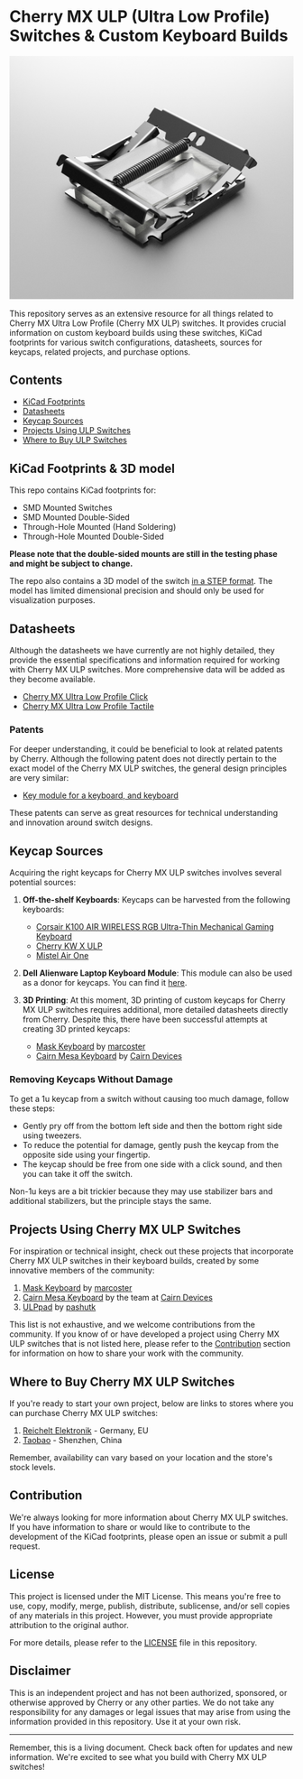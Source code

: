 # Cherry MX ULP (Ultra Low Profile) Switches & Custom Keyboard Builds

![Cherry MX ULP switch 3d render](Cherry_MX_ULP.jpg)

This repository serves as an extensive resource for all things related to Cherry MX Ultra Low Profile (Cherry MX ULP) switches. It provides crucial information on custom keyboard builds using these switches, KiCad footprints for various switch configurations, datasheets, sources for keycaps, related projects, and purchase options.

## Contents

- [KiCad Footprints](#kicad-footprints--3d-model)
- [Datasheets](#datasheets)
- [Keycap Sources](#keycap-sources)
- [Projects Using ULP Switches](#projects-using-cherry-mx-ulp-switches)
- [Where to Buy ULP Switches](#where-to-buy-cherry-mx-ulp-switches)

## KiCad Footprints & 3D model

This repo contains KiCad footprints for:

- SMD Mounted Switches
- SMD Mounted Double-Sided
- Through-Hole Mounted (Hand Soldering)
- Through-Hole Mounted Double-Sided

**Please note that the double-sided mounts are still in the testing phase and might be subject to change.**

The repo also contains a 3D model of the switch [in a STEP format](https://github.com/pashutk/Cherry_MX_ULP/blob/main/Cherry_ULP.pretty/Cherry_MX_ULP.step). The model has limited dimensional precision and should only be used for visualization purposes.

## Datasheets

Although the datasheets we have currently are not highly detailed, they provide the essential specifications and information required for working with Cherry MX ULP switches. More comprehensive data will be added as they become available.

- [Cherry MX Ultra Low Profile Click](https://github.com/pashutk/Cherry_ULP/blob/main/CHERRY_MX_ULP_Click_Datasheet.pdf)
- [Cherry MX Ultra Low Profile Tactile](https://github.com/pashutk/Cherry_ULP/blob/main/CHERRY_MX_ULP_Tactile_Datasheet.pdf)

### Patents

For deeper understanding, it could be beneficial to look at related patents by Cherry. Although the following patent does not directly pertain to the exact model of the Cherry MX ULP switches, the general design principles are very similar:

- [Key module for a keyboard, and keyboard](https://patents.google.com/patent/US20230154700A1/en?inventor=Eduard+Ruff&sort=new)

These patents can serve as great resources for technical understanding and innovation around switch designs.

## Keycap Sources

Acquiring the right keycaps for Cherry MX ULP switches involves several potential sources:

1. **Off-the-shelf Keyboards**: Keycaps can be harvested from the following keyboards:
    - [Corsair K100 AIR WIRELESS RGB Ultra-Thin Mechanical Gaming Keyboard](https://www.corsair.com/ww/en/p/keyboards/ch-913a01u-ch/k100-air-wireless-rgb-ultra-thin-mechanical-gaming-keyboard-cherry-mx-ultra-low-profile-tactile-ch-913a01u-ch)
    - [Cherry KW X ULP](https://www.cherryamericas.com/kw-x-ulp)
    - [Mistel Air One](http://mistelkeyboard.com/products/9a36520f591f4f8b8e1253abf6885b51)

2. **Dell Alienware Laptop Keyboard Module**: This module can also be used as a donor for keycaps. You can find it [here](https://www.aliexpress.com/item/1005005578673316.html?spm=a2g0o.order_detail.order_detail_item.2.2141f19c5ezQLC).

3. **3D Printing**: At this moment, 3D printing of custom keycaps for Cherry MX ULP switches requires additional, more detailed datasheets directly from Cherry. Despite this, there have been successful attempts at creating 3D printed keycaps:
    - [Mask Keyboard](https://www.reddit.com/r/ErgoMechKeyboards/comments/zpo9h6/mask200_4x6_split_keyboard_with_cherry_mxulp_keys/) by [marcoster](https://github.com/marcoster)
    - [Cairn Mesa Keyboard](https://gitlab.cairn-devices.eu/cairntech/cairn-mesa-key) by [Cairn Devices](https://www.cairn-devices.eu/)

### Removing Keycaps Without Damage

To get a 1u keycap from a switch without causing too much damage, follow these steps:

- Gently pry off from the bottom left side and then the bottom right side using tweezers.
- To reduce the potential for damage, gently push the keycap from the opposite side using your fingertip.
- The keycap should be free from one side with a click sound, and then you can take it off the switch.

Non-1u keys are a bit trickier because they may use stabilizer bars and additional stabilizers, but the principle stays the same.

## Projects Using Cherry MX ULP Switches

For inspiration or technical insight, check out these projects that incorporate Cherry MX ULP switches in their keyboard builds, created by some innovative members of the community:

1. [Mask Keyboard](https://www.reddit.com/r/ErgoMechKeyboards/comments/zpo9h6/mask200_4x6_split_keyboard_with_cherry_mxulp_keys/) by [marcoster](https://github.com/marcoster)
2. [Cairn Mesa Keyboard](https://gitlab.cairn-devices.eu/cairntech/cairn-mesa-key) by the team at [Cairn Devices](https://www.cairn-devices.eu/)
3. [ULPpad](https://t.me/s/pashutkkb/60) by [pashutk](https://github.com/pashutk)

This list is not exhaustive, and we welcome contributions from the community. If you know of or have developed a project using Cherry MX ULP switches that is not listed here, please refer to the [Contribution](#contribution) section for information on how to share your work with the community.

## Where to Buy Cherry MX ULP Switches

If you're ready to start your own project, below are links to stores where you can purchase Cherry MX ULP switches:

1. [Reichelt Elektronik](https://www.reichelt.de/de/en/cherry-mx-ultra-low-profile-rgb-pushbutton-module-cherry-mx6c-k3nb-p335040.html) - Germany, EU
2. [Taobao](https://detail.1688.com/offer/681367194838.html) - Shenzhen, China

Remember, availability can vary based on your location and the store's stock levels.

## Contribution

We're always looking for more information about Cherry MX ULP switches. If you have information to share or would like to contribute to the development of the KiCad footprints, please open an issue or submit a pull request.

## License

This project is licensed under the MIT License. This means you're free to use, copy, modify, merge, publish, distribute, sublicense, and/or sell copies of any materials in this project. However, you must provide appropriate attribution to the original author.

For more details, please refer to the [LICENSE](LICENSE) file in this repository.

## Disclaimer

This is an independent project and has not been authorized, sponsored, or otherwise approved by Cherry or any other parties. We do not take any responsibility for any damages or legal issues that may arise from using the information provided in this repository. Use it at your own risk.

---

Remember, this is a living document. Check back often for updates and new information. We're excited to see what you build with Cherry MX ULP switches!
